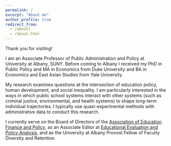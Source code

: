 ```yaml
---
permalink: /
excerpt: "About me"
author_profile: true
redirect_from: 
  - /about/
  - /about.html
---
```


Thank you for visiting!

I am an Associate Professor of Public Administration and Policy at University at Albany, SUNY. Before coming to Albany I received my PhD in Public Policy and MA in Economics from Duke University and BA in Economics and East Asian Studies from Yale University. 

My research examines questions at the intersection of education policy, human development, and social inequality. I am particularly interested in the ways in which public school systems interact with other systems (such as criminal justice, environmental, and health systems) to shape long-term individual trajectories. I typically use quasi-experimental methods with administrative data to conduct this research.

I currently serve on the Board of Directors of the <a href="https://aefpweb.org/">Association of Education Finance and Policy</a>, as an Associate Editor at <a href="https://journals.sagepub.com/home/epa">Educational Evaluation and Policy Analysis</a>, and as the University at Albany Provost Fellow of Faculty Diversity and Retention.